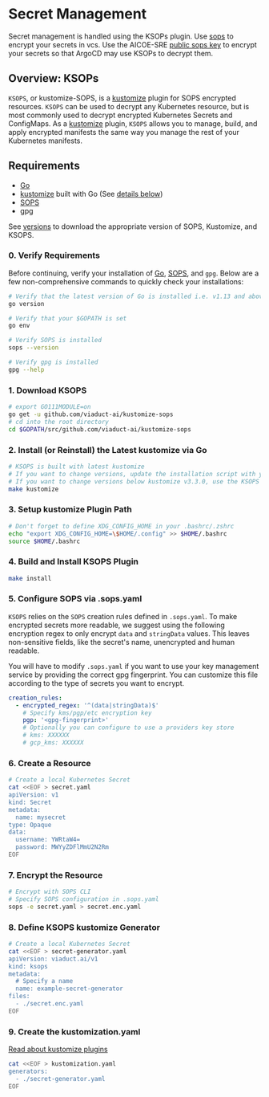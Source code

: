 # Secret Management

Secret management is handled using the KSOPs plugin. Use [sops](https://github.com/mozilla/sops) to encrypt your secrets in vcs. Use the AICOE-SRE [public sops key](https://keyserver.ubuntu.com/pks/lookup?op=get&search=0xefdb9afbd18936d9ab6b2eecbd2c73ff891fbc7e) to encrypt
your secrets so that ArgoCD may use KSOPs to decrypt them.

## Overview: KSOPs
`KSOPS`, or kustomize-SOPS, is a [kustomize](https://github.com/kubernetes-sigs/kustomize/) plugin for SOPS encrypted resources. `KSOPS` can be used to decrypt any Kubernetes resource, but is most commonly used to decrypt encrypted Kubernetes Secrets and ConfigMaps. As a [kustomize](https://github.com/kubernetes-sigs/kustomize/) plugin, `KSOPS` allows you to manage, build, and apply encrypted manifests the same way you manage the rest of your Kubernetes manifests.

## Requirements
- [Go](https://github.com/golang/go)
- [kustomize](https://github.com/kubernetes-sigs/kustomize/) built with Go (See [details below](#kustomize-go-plugin-caveats))
- [SOPS](https://github.com/mozilla/sops)
- gpg

See [versions](versions.md) to download the appropriate version of SOPS, Kustomize, and KSOPS.

### 0. Verify Requirements
Before continuing, verify your installation of [Go](https://github.com/golang/go), [SOPS](https://github.com/mozilla/sops), and `gpg`. Below are a few non-comprehensive commands to quickly check your installations:

```bash
# Verify that the latest version of Go is installed i.e. v1.13 and above
go version

# Verify that your $GOPATH is set
go env

# Verify SOPS is installed
sops --version

# Verify gpg is installed
gpg --help
```

### 1. Download KSOPS

```bash
# export GO111MODULE=on
go get -u github.com/viaduct-ai/kustomize-sops
# cd into the root directory
cd $GOPATH/src/github.com/viaduct-ai/kustomize-sops
```

### 2. Install (or Reinstall) the Latest kustomize via Go

```bash
# KSOPS is built with latest kustomize
# If you want to change versions, update the installation script with your desired version and make sure to check that the KSOPS tests still pass
# If you want to change versions below kustomize v3.3.0, use the KSOPS v1.0 or go-1.12 release!
make kustomize
```

### 3. Setup kustomize Plugin Path

```bash
# Don't forget to define XDG_CONFIG_HOME in your .bashrc/.zshrc
echo "export XDG_CONFIG_HOME=\$HOME/.config" >> $HOME/.bashrc
source $HOME/.bashrc
```

### 4. Build and Install KSOPS Plugin

```bash
make install
```

### 5. Configure SOPS via .sops.yaml

`KSOPS` relies on the `SOPS` creation rules defined in `.sops.yaml`. To make encrypted secrets more readable, we suggest using the following encryption regex to only encrypt `data` and `stringData` values. This leaves non-sensitive fields, like the secret's name, unencrypted and human readable.

You will have to modify `.sops.yaml` if you want to use your key management service by providing the correct gpg fingerprint. You can customize this file according to the type of secrets you want to encrypt.

```yaml
creation_rules:
  - encrypted_regex: '^(data|stringData)$'
    # Specify kms/pgp/etc encryption key
    pgp: '<gpg-fingerprint>'
    # Optionally you can configure to use a providers key store
    # kms: XXXXXX
    # gcp_kms: XXXXXX
```

### 6. Create a Resource

```bash
# Create a local Kubernetes Secret
cat <<EOF > secret.yaml
apiVersion: v1
kind: Secret
metadata:
  name: mysecret
type: Opaque
data:
  username: YWRtaW4=
  password: MWYyZDFlMmU2N2Rm
EOF
```

### 7. Encrypt the Resource

```bash
# Encrypt with SOPS CLI
# Specify SOPS configuration in .sops.yaml
sops -e secret.yaml > secret.enc.yaml
```

### 8. Define KSOPS kustomize Generator
```bash
# Create a local Kubernetes Secret
cat <<EOF > secret-generator.yaml
apiVersion: viaduct.ai/v1
kind: ksops
metadata:
  # Specify a name
  name: example-secret-generator
files:
  - ./secret.enc.yaml
EOF
```

### 9. Create the kustomization.yaml
[Read about kustomize plugins](https://github.com/kubernetes-sigs/kustomize/blob/master/docs/plugins/README.md)

```bash
cat <<EOF > kustomization.yaml
generators:
  - ./secret-generator.yaml
EOF
```
